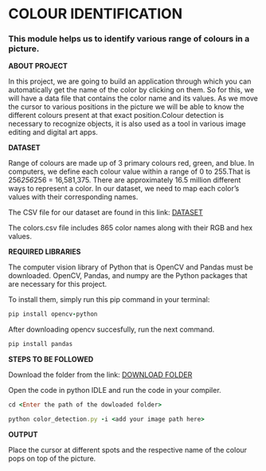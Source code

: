 <h1>COLOUR IDENTIFICATION</h1>
<h3>
This module helps us to identify various range of colours in a picture.
</h3>
</h2><b> ABOUT PROJECT</b> </h2>

In this project, we are going to build an application through which you can automatically get the name of the color by clicking on them. So for this, we will have a data file that contains the color name and its values. As we move the cursor to various positions in the picture we will be able to know the different colours present at that exact position.Colour detection is necessary to recognize objects, it is also used as a tool in various image editing and digital art apps.

</h2><b> DATASET </b> </h2>

Range of colours are made up of 3 primary colours red, green, and blue. In computers, we define each colour value within a range of 0 to 255.That is 256*256*256 = 16,581,375. There are approximately 16.5 million different ways to represent a color. In our dataset, we need to map each color’s values with their corresponding names.

The CSV file for our dataset are found in this link:
<a href="https://github.com/YazhekaKrish/Colour-Identification/blob/main/python-project-color-detection/colors.csv">DATASET</a>

The colors.csv file includes 865 color names along with their RGB and hex values.

</h2><b> REQUIRED LIBRARIES </b> </h2>

The computer vision library of Python that is OpenCV and Pandas must be downloaded.
OpenCV, Pandas, and numpy are the Python packages that are necessary for this project. 

To install them, simply run this pip command in your terminal:
```ruby
pip install opencv-python 
```
After downloading opencv succesfully, run the next command.
```ruby
pip install pandas
```
</h2><b> STEPS TO BE FOLLOWED </b> </h2>

Download the folder from the link:
<a href="https://github.com/YazhekaKrish/Colour-Identification/blob/main/python-project-color-detection">DOWNLOAD FOLDER</a>

Open the code in python IDLE and run the code in your compiler.
```ruby
cd <Enter the path of the dowloaded folder>
```
```ruby
python color_detection.py -i <add your image path here>
```
</h2><b> OUTPUT </b> </h2>

Place the cursor at different spots and the respective name of the colour pops on top of the picture.
